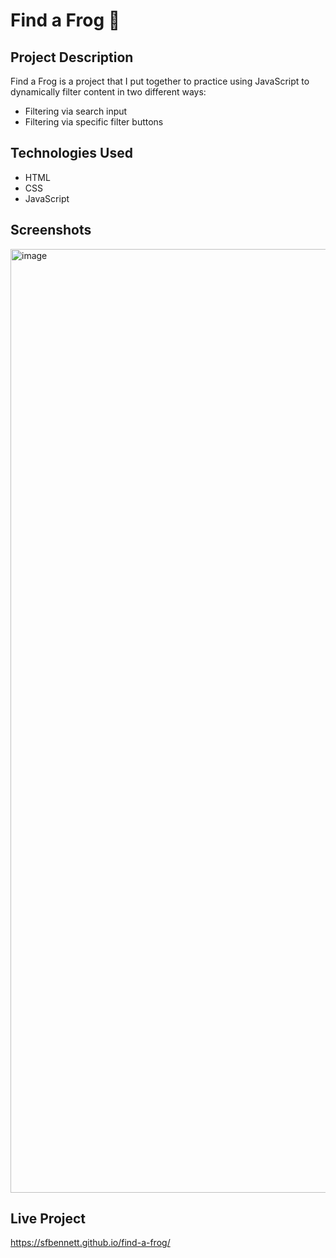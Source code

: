 # Find a Frog :frog:

## Project Description 

Find a Frog is a project that I put together to practice using JavaScript to dynamically filter content in two different ways: 

- Filtering via search input
- Filtering via specific filter buttons

## Technologies Used 

- HTML
- CSS
- JavaScript

## Screenshots 

<img width="1510" alt="image" src="https://github.com/sfbennett/find-a-frog/assets/156936136/91782d13-5914-43ec-9932-ecc9e2ccace7">

## Live Project 

https://sfbennett.github.io/find-a-frog/ 
